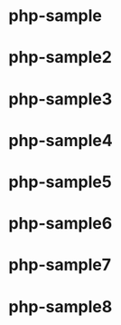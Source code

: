 # php-sample
# php-sample2
# php-sample3
# php-sample4
# php-sample5
# php-sample6
# php-sample7
# php-sample8
